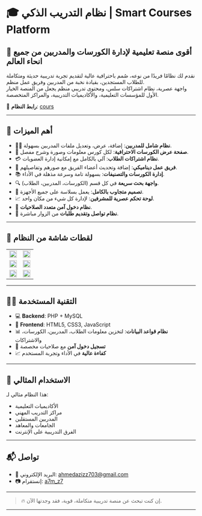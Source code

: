 # 🎓 نظام التدريب الذكي | Smart Courses Platform

## 🚀 أقوى منصة تعليمية لإدارة الكورسات والمدربين من جميع انحاء العالم

نقدم لك نظامًا فريدًا من نوعه، صُمم باحترافية عالية لتقديم تجربة تدريبية حديثة ومتكاملة للطلاب المستجدين، بقيادة نخبة من المدربين وفريق عمل منظم.  
واجهة عصرية، نظام اشتراكات سلس، ومحتوى تدريبي منظم يجعل من المنصة الخيار الأول للمؤسسات التعليمية، والأكاديميات التدريبية، والمراكز المتخصصة.

🔗 **رابط النظام**: [cours](https://ahmedaziz703.infinityfreeapp.com/cours)

---

## 🌟 أهم الميزات

- 🧑‍🏫 **نظام شامل للمدربين**: إضافة، عرض، وتعديل ملفات المدربين بسهولة.
- 🎥 **صفحة عرض الكورسات الاحترافية**: لكل كورس معلومات وصورة وشرح مفصل.
- 💳 **نظام اشتراكات الطلاب**: آلي بالكامل مع إمكانية إدارة العضويات.
- 👥 **فريق عمل ديناميكي**: إضافة وتحديث أعضاء الفريق مع صورهم وتفاصيلهم.
- 📚 **إدارة الكورسات والتصنيفات**: بسهولة تامة وسرعة مذهلة في الأداء.
- 🔍 **واجهة بحث سريعة** في كل قسم (الكورسات، المدربين، الطلاب).
- 📱 **تصميم متجاوب بالكامل**: يعمل بسلاسة على جميع الأجهزة.
- 📈 **لوحة تحكم عصرية للمشرفين**: لإدارة كل شيء من مكان واحد.
- 🔐 **نظام دخول آمن متعدد الصلاحيات**.
- 📨 **نظام تواصل وتقديم طلبات** من الزوار مباشرة.

---

## 📸 لقطات شاشة من النظام

<table>
  <tr>
    <td><img src="https://i.postimg.cc/Kc56GhQc/image.png" width="100%"></td>
    <td><img src="https://i.postimg.cc/yYYwWprm/image.png" width="100%"></td>
  </tr>
  <tr>
    <td><img src="https://i.postimg.cc/MHzg79Z8/image.png" width="100%"></td>
    <td><img src="https://i.postimg.cc/br6VQ8FQ/image.png" width="100%"></td>
  </tr>
  <tr>
    <td><img src="https://i.postimg.cc/Y9zsCQ6D/image.png" width="100%"></td>
    <td><img src="https://i.postimg.cc/6T2cnZZX/image.png" width="100%"></td>
  </tr>
</table>

---

## 🧑‍💻 التقنية المستخدمة

- 💻 **Backend**: PHP + MySQL  
- 🎨 **Frontend**: HTML5, CSS3, JavaScript  
- 📊 **نظام قواعد البيانات**: لتخزين معلومات الطلاب، المدربين، الكورسات، والاشتراكات  
- 🔐 **تسجيل دخول آمن** مع صلاحيات مخصصة  
- 📈 **كفاءة عالية** في الأداء وتجربة المستخدم

---

## 🎯 الاستخدام المثالي

هذا النظام مثالي لـ:

- الأكاديميات التعليمية
- مراكز التدريب المهني
- المدربين المستقلين
- الجامعات والمعاهد
- الفرق التدريبية على الإنترنت

---

## 📬 تواصل

- 📧 البريد الإلكتروني: [ahmedazizz703@gmail.com](mailto:ahmedazizz703@gmail.com)  
- 📷 إنستقرام: [a7m_z7](https://instagram.com/a7m_z7)

---

> 🔥 إن كنت تبحث عن منصة تدريبية متكاملة، قوية، فقد وجدتها الآن.

---
